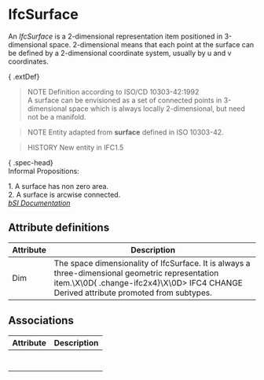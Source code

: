 IfcSurface
==========
An _IfcSurface_ is a 2-dimensional representation item positioned in
3-dimensional space. 2-dimensional means that each point at the surface can be
defined by a 2-dimensional coordinate system, usually by u and v coordinates.  
  
{ .extDef}  
> NOTE  Definition according to ISO/CD 10303-42:1992  
> A surface can be envisioned as a set of connected points in 3-dimensional
> space which is always locally 2-dimensional, but need not be a manifold.  
  
> NOTE  Entity adapted from **surface** defined in ISO 10303-42.  
  
> HISTORY  New entity in IFC1.5  
  
{ .spec-head}  
Informal Propositions:  
  
1\. A surface has non zero area.  
2\. A surface is arcwise connected.  
[ _bSI
Documentation_](https://standards.buildingsmart.org/IFC/DEV/IFC4_2/FINAL/HTML/schema/ifcgeometryresource/lexical/ifcsurface.htm)


Attribute definitions
---------------------
| Attribute   | Description                                                                                                                                                                               |
|-------------|-------------------------------------------------------------------------------------------------------------------------------------------------------------------------------------------|
| Dim         | The space dimensionality of IfcSurface. It is always a three-dimensional geometric representation item.\X\0D{ .change-ifc2x4}\X\0D> IFC4 CHANGE Derived attribute promoted from subtypes. |

Associations
------------
| Attribute   | Description   |
|-------------|---------------|
|             |               |
|             |               |
|             |               |
|             |               |
|             |               |
|             |               |
|             |               |

